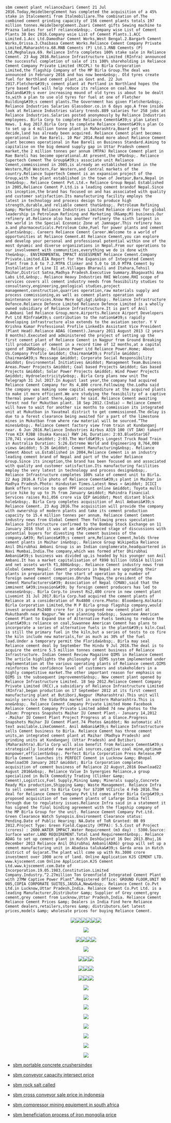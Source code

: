 
```
sbm cement plant relianceZuari Cement 21 Jul 2016.Today,HeidelbergCement has completed the acquisition of a 45% stake in Italcementi from Italmobiliare.The combination of.The combined cement grinding capacity of 156 cement plants totals 197 million tonnes.HeidelbergCement.Zuari Cement gifts Sewing machine to Prazna ladies for self reliance&nbsp;. Company wise List of Cement Plants 30 Dec 2016.Company wsie List of Cement Plants.1.ACC Limited.1.Acc Ltd.Damodhar Cement Works,West Bengal.2.Bargarh Cement Works,Orissa.3.Chaibasa Cement Works.Reliance Cement Company Private Limited,Maharashtra.68.RNB Cements (P) Ltd.1.RNB Cements (P) Ltd,Meghalaya.69. Reliance Infra completes 100% stake sale in Reliance Cement. 23 Aug 2016.Reliance Infrastructure Limited (RInfra) announced the successful completion of sale of its 100% shareholding in Reliance Cement Company Private Limited (RCCPL) to Birla Corporation Limited,the flagship Company of the MP Birla Group.The deal was announced in February 2016 and has now been&nbsp;. Old tyres create fuel for Northland cement plant,as Govt and. 22 Jun 2017.Fletcher&#39;s cement plant at Portland in Northland hopes the tyre based fuel will help reduce its reliance on coal.New Zealand&#39;s ever increasing mound of old tyres is about to be dealt to,with a plan to use old tyres for fuel at one of Fletcher Building&#39;s cement plants.The Government has given Fletcher&nbsp;. Reliance Industries Salaries Glassdoor.co.in 6 days ago.A free inside look at Reliance Industries salary trends.889 salaries for 258 jobs at Reliance Industries.Salaries posted anonymously by Reliance Industries employees. Birla Corp to complete Reliance Cement&#39;s plan Latest News. 1 Aug 2017.Birla Corp to complete Reliance Cement&#39;s plan Co to set up a 4 million tonne plant in Maharashtra,Board yet to decide,land has already been acquired. Reliance Cement plant becomes operational in Rae Bareli. 10 Mar 2014.Read more about Reliance Cement plant becomes operational in Rae Bareli on Business Standard.Aiming to capitalise on the big demand supply gap in Uttar Pradesh cement market,the 2 million tonnes per annum (MTPA) Reliance Cement plant in Rae Bareli has become operational.At present,the UP&nbsp;. Reliance Supertech Cement The Group&#39;s associate unit Reliance Cement,commissioned in 2005,is already an established brand in the Western,Mid Western,Far Western,and Central markets of the country.Reliance Supertech Cement is an expansion project of the Group,with the plant established in the town of Jeetpur,Bara,Nepal in the&nbsp;. Reliance Cement Pvt.Ltd.« Reliance Group Nepal Established in 2005,Reliance Cement P.Ltd.is a leading cement brandof Nepal.Since its inception,the brand has focused on and has associated with quality and customer satisfaction.Its manufacturing facility employs the latest in technology and process design to produce high strength,durable,and reliable cement that&nbsp;. Petroleum Refining &amp; Marketing Reliance Industries Limited Reliance drives for global leadership in Petroleum Refining and Marketing (R&amp;M) business.Our refinery at.Reliance also has another refinery the sixth largest in the world in the Special Economic Zone at Jamnagar.This refinery has a.and pharmaceuticals.Petroleum Coke,Fuel for power plants and cement plants&nbsp;. Careers Reliance Cement Career.Welcome to a world of opportunities at Reliance Cement.At Reliance Cement,you can explore and develop your personal and professional potential within one of the most dynamic and diverse organizations in Nepal.From our operations to our involvement with communities,everything we do is done with the&nbsp;. ENVIRONMENTAL IMPACT ASSESSMENT Reliance Cement.Company Private.Limited.EIA Report for the Expansion of Integrated Cement Plant from 3.6 to 7.2.MTPA Clinker and 5.0 to 10.0 MTPA Cement by Installation of Line II at.Villages Bharauli and Itahara,Tehsil Maihar,District Satna,Madhya Pradesh.Executive Summary.Bhagavathi Ana Labs Ltd,&nbsp;. Reliance Heavy Industries RHI Welcome.RHI scope of services covers all cement industry needs from feasibility studies to consultancy,engineering,geological studies,project management,construction,quarries operation,raw materials supply and process commissioning,as well as cement plants operation and maintenance services.Know More &gt;&gt;&nbsp;. Reliance Infrastructure Defence.Reliance Defence Limited Reliance Defence Limited is a wholly owned subsidiary of Reliance Infrastructure.It is part of Anil D.Ambani led Reliance Group.more.Airports.Reliance Airport Developers Pvt Ltd RInfra&#39;s contribution to the nation&#39;s rapidly developing infrastructure also extends to the aviation sector. Y V Krishna Kumar Professional Profile LinkedIn Assistant Vice President (Plant Head).Reliance ADAG (Cement).January 2011 August 2013 (2 years 8 months).Executed and administered the project of setting up the first cement plant of Reliance Cement in Nagpur from Ground Breaking till production of cement in a record time of 12 months,at a capital spend of INR&nbsp;. Reliance Power Ltd Reliance Power.Home; About Us.Company Profile &middot; Chairman&#39;s Profile &middot; Chairman&#39;s Messsage &middot; Corporate Social Responsibility &middot; Environmental Initiatives &middot; Management Team.Business Areas.Power Projects &middot; Coal based Projects &middot; Gas based Projects &middot; Solar Power Projects &middot; Wind Power Projects &middot; Hydroelectricity&nbsp;. Birla Corp plans new unit The Telegraph 31 Jul 2017.In August last year,the company had acquired Reliance Cement Company for Rs 4,800 crore.Following the.Lodha said the company was making some capital expenditure at the acquired plants to make it more efficient.We are studying the feasibility of a captive thermal power plant there,&quot; he said. Reliance Cement awaiting forest nod for Mukutban plant. 18 Sep 2012.(India) — Reliance Cement will have to wait for another six months to commission its integrated unit at Mukutban in Yavatmal district to get commissioned.The delay is due to a forest clearance being awaited for a part of the limestone mines in Mukutban from where raw material will be sourced.“The mines&nbsp;. Reliance Cement factory view from train at Kundanganj near. 6 Jun 2016.Reliance Industries Airbus A319 100 (VT IAH) takeoff from KIX RJBB (Osaka Kansai) RWY 24L Duration: 2:03.BlueStar167 170,741 views &middot; 2:03.The World&#39;s Longest Truck Road Train in Australia Duration: 5:26.Extreme World and Engineering 8,764,008 views &middot; 5:26 &middot; Cement Manufacturing&nbsp;. Reliance Cement About us.Established in 2004,Reliance Cement is an industry leading cement brand of Nepal and part of the wider Reliance Group.Since its inception,the brand has been focused on and associated with quality and customer satisfaction.Its manufacturing facilities employ the very latest in technology and process design&nbsp;. Reliance Infrastructure completes 100% sale of cement unit to Birla. 22 Aug 2016.A file photo of Reliance Cement&#39;s plant in Maihar in Madhya Pradesh.Photo: Hindustan Times.Latest News » &middot; ICICI Bank offers service to open PPF account online &middot; Toyota mulls price hike by up to 3% from January &middot; Mahindra Financial Services raises Rs1,056 crore via QIP &middot; Most distant black hole&nbsp;. Birla Corp completes acquisition of Anil Ambani&#39;s Reliance Cement. 23 Aug 2016.The acquisition will provide the company with ownership of modern plants and take its cement production capacity to 15.4 million tonnes per annum. Reliance Cement Cement industry news from Global Cement Then following press speculation Reliance Infrastructure confirmed to the Bombay Stock Exchange on 11 January 2016 that it was at an &#39;advanced stage of discussions with potential buyers for divesting the cement business of the company.&#39; Reliance&#39;s cement arm,Reliance Cement,holds three cement plants in Maihar in&nbsp;. Reliance Group Wikipedia Reliance Anil Dhirubhai Ambani Group is an Indian conglomerate,headquartered in Navi Mumbai,India.The company,which was formed after Dhirubhai Ambani&#39;s business was divided up,is headed by his younger son Anil Ambani.It has a market capitalisation of ₹890 billion (US$14 billion) and net assets worth ₹1,800&nbsp;. Reliance Cement industry news from Global Cement Nepal: Cement producers in Nepal are upgrading their plants in preparation for the start of operation by a number of foreign owned cement companies.Dhruba Thapa,the president of the Cement Manufacturers&#39; Association of Nepal (CMAN),said that the imminent &#39;invasion&#39; by foreign cement producers has led to unease&nbsp;. Birla Corp.to invest Rs2,400 crore in new cement plant Livemint 31 Jul 2017.Birla Corp.had acquired the cement plants of Reliance at a consideration of Rs4800 crore.Photo: Bloomberg.Kolkata: Birla Corporation Limited,the M P Birla group flagship company,would invest around Rs2400 crore for its proposed new cement plant at Mukutbandh near Nagpur.“We are planning to&nbsp;. Suwannee American Cement Plant to Expand Use of Alternative Fuels ​Seeking to reduce the plant&#39;s reliance on coal,Suwannee American Cement has plans to incorporate a series of alternative fuels in the plant&#39;s kiln.Coal is still the primary fuel in the kiln,but a series of tests to co fire the kiln include new materials,for as much as 30% of the fuel load.Under a temporary permit the Florida&nbsp;. Birla may seal Reliance cement deal by September The Hindu 9 Jul 2016.The deal is to acquire the entire 5.5 million tonnes cement business of Reliance Infrastructure. Indian Cement Review Magazine QIMS in Reliance Cement The article highlights the philosophy of QIMS system implemented under implementation at the various operating plants of Reliance cement.QIMS reinforces the confidence level of customers and stakeholders in a highly competitive market.The other important reason for emphasis on QIMS is the subsequent improvement&nbsp;. New cement plant opened by Reliance Infrastructure Limited. 18 Sep 2012.Reliance Cement Company Private Limited (RCC),a subsidiary of Reliance Infrastructure Limited (RInfra),began production on 17 September 2012 at its first cement manufacturing plant at Butibori,Nagpur (Maharashtra).This unit will mainly service the Vidarbha market in eastern Maharashtra.This is one&nbsp;. Reliance Cement Company Private Limited Home Facebook Reliance Cement Company Private Limited added 74 new photos to the album: Progress Snapshots Maihar IU Cement Plant.· January 14,2012 ·.Maihar IU Cement Plant Project Progress at a Glance.Progress Snapshots Maihar IU Cement Plant.74 Photos &middot; No automatic alt text available.LikeComment. Anil Ambani&#39;s Reliance Infrastructure sells Cement business to Birla. Reliance Cement has three cement units,an integrated cement plant at Maihar (Madhya Pradesh) and grinding units at Kundanganj (Uttar Pradesh) and Butiburi (Maharashtra).Birla Corp will also benefit from Reliance Cement&#39;s strategically located raw material sources,captive coal mine,optimum manpower,efficient&nbsp;. Perfect Birla Corporation Press Release.MP Birla Cement launches its PERFECT Cement in Lucknow &amp; Bhopal Download30 January 2017 &middot; Birla Corporation completes acquisition of cement business of Reliance 22 August,2016 Download22 August 2016&nbsp;. Reliance Value In Synergies Reliance,a group specialized in Bulk Commodity Trading (Clinker &amp; Cement),Logistics,Fuel Supply,Mining &amp; Minerals supply,Concrete Ready Mix production,Shipping &amp; Waste Management. Reliance Infra to sell cement unit to Birla Corp for $710M VCCircle 4 Feb 2016.The deal for Reliance Cement Company Pvt Ltd comes after Birla Corp&#39;s proposed acquisition of two cement plants of Lafarge India fell through due to regulatory issues.Reliance Infra said in a statement it has signed the final binding agreement with the flagship company of the MP Birla Group for the unit. Reliance Cement Company Pvt.Ltd. Green Clearance Watch Synopsis.Environment Clearance status: Pending.Date of Public Hearing: NA.Date of ToR Granted: 08 09 2012.Project Type: Green Field.Capacity (MTPA): 5.5.Cost of Project (crores) : 2600.WATER IMPACT.Water Requirement (m3 day) : 5300.Source: Surface water.LAND REQUIREMENT.Total Land Requirement&nbsp;. Reliance ADAG to set up cement plant in Kutch DeshGujarat 16 Dec 2013.Bhuj,16 December 2013 Reliance Anil Dhirubhai Ambani(ADAG) group will set up a cement manufacturing unit in Abadasa taluka&#39;s Garda area in Kutch district of Gujarat.The plant will come up with Rs.3000 crore investment over 1000 acre of land. Online Application KJS CEMENT LTD. www.kjscement.com Online Application.KJS Cement Ltd.www.kjscement.com.Date of Incorporation.19.05.1983.Constitution.Limited Company.Industry.“2.27million Ton Greenfield Integrated Cement Plant with 27MW Captive Power Plant”.Registered Office: GROUND FLOOR,UNIT NO 005,COPIA CORPORATE SUITES,JASOLA,New&nbsp;. Reliance Cement Co.Pvt Ltd.in Lucknow,Uttar Pradesh,India. Reliance Cement Co.Pvt Ltd. is a leading Manufacturer,Distributor &amp; Supplier of Grey cement,grey cement,grey cement from Lucknow,Uttar Pradesh,India. Reliance Cement Reliance Cement Prices &amp; Dealers in India Find here Reliance Cement dealers,retailers,stores &amp; distributors.Get latest prices,models &amp; wholesale prices for buying Reliance Cement. 
```

<div align="center">
  
<a rel="nofollow" href="https://m.shibang-china.com?f=github&k=sbm+cement+plant+reliance"><img src="https://static.shibang-china.com/en/l.png"></a><img src="https://static.shibang-china.com/en/hw.png"><a rel="nofollow" href="https://m.shibang-china.com/product/?f=github&k=sbm+cement+plant+reliance"><img src="https://static.shibang-china.com/en/p.png"></a><a rel="nofollow" href="https://m.shibang-china.com/cases/?f=github&k=sbm+cement+plant+reliance"><img src="https://static.shibang-china.com/en/c.png"></a><a rel="nofollow" href="https://m.shibang-china.com/news/?f=github&k=sbm+cement+plant+reliance"><img src="https://static.shibang-china.com/en/n.png"></a><a rel="nofollow" href="https://m.shibang-china.com?f=github&k=sbm+cement+plant+reliance"><img src="https://static.shibang-china.com/en/m.png"></a>

<a rel="nofollow" href="https://m.shibang-china.com/product/?f=github&k=sbm+cement+plant+reliance"><img src="https://static.shibang-china.com/en/b.jpg"></a>
  
<a rel="nofollow" href="https://m.shibang-china.com/solution-aggregate.html?f=github&k=sbm+cement+plant+reliance"><img src="https://static.shibang-china.com/en/a.jpg"></a><a rel="nofollow" href="https://m.shibang-china.com/solution-mine.html?f=github&k=sbm+cement+plant+reliance"><img src="https://static.shibang-china.com/en/m.jpg"></a><a rel="nofollow" href="https://m.shibang-china.com/solution-mill.html?f=github&k=sbm+cement+plant+reliance"><img src="https://static.shibang-china.com/en/g.jpg"></a><a rel="nofollow" href="https://m.shibang-china.com/solution-epc.html?f=github&k=sbm+cement+plant+reliance"><img src="https://static.shibang-china.com/en/e.jpg"></a>

<a rel="nofollow" href="https://m.shibang-china.com/product/?f=github&k=sbm+cement+plant+reliance"><img src="https://static.shibang-china.com/en/a-p.png"></a>

<a rel="nofollow" href="https://m.shibang-china.com/product/crusher/c6x.html?f=github&k=sbm+cement+plant+reliance"><img src="https://static.shibang-china.com/en/j.jpg"></a><a rel="nofollow" href="https://m.shibang-china.com/product/crusher/ci5x.html?f=github&k=sbm+cement+plant+reliance"><img src="https://static.shibang-china.com/en/i.jpg"></a><a rel="nofollow" href="https://m.shibang-china.com/product/crusher/hst.html?f=github&k=sbm+cement+plant+reliance"><img src="https://static.shibang-china.com/en/c.jpg"></a>

<a rel="nofollow" href="https://m.shibang-china.com/product/mill/mtw.html?f=github&k=sbm+cement+plant+reliance"><img src="https://static.shibang-china.com/en/mtw.jpg"></a><a rel="nofollow" href="https://m.shibang-china.com/product/mill/scm.html?f=github&k=sbm+cement+plant+reliance"><img src="https://static.shibang-china.com/en/scm.jpg"></a><a rel="nofollow" href="https://m.shibang-china.com/product/mill/lm.html?f=github&k=sbm+cement+plant+reliance"><img src="https://static.shibang-china.com/en/lm.jpg"></a>

<a rel="nofollow" href="https://m.shibang-china.com/product/sand/vsi6x.html?f=github&k=sbm+cement+plant+reliance"><img src="https://static.shibang-china.com/en/6x.jpg"></a><a rel="nofollow" href="https://m.shibang-china.com/product/sand/vu.html?f=github&k=sbm+cement+plant+reliance"><img src="https://static.shibang-china.com/en/vu.jpg"></a><a rel="nofollow" href="https://m.shibang-china.com/product/mobile/klun.html?f=github&k=sbm+cement+plant+reliance"><img src="https://static.shibang-china.com/en/k.jpg"></a>

<a rel="nofollow" href="https://m.shibang-china.com/cases/?f=github&k=sbm+cement+plant+reliance"><img src="https://static.shibang-china.com/en/case.png"></a>

<a rel="nofollow" href="https://m.shibang-china.com/cases/aggregate/202.html?f=github&k=sbm+cement+plant+reliance"><img src="https://static.shibang-china.com/en/c-1.jpg"></a>

<a rel="nofollow" href="https://m.shibang-china.com/cases/aggregate/203.html?f=github&k=sbm+cement+plant+reliance"><img src="https://static.shibang-china.com/en/c-2.jpg"></a>

<a rel="nofollow" href="https://m.shibang-china.com/cases/mill/123.html?f=github&k=sbm+cement+plant+reliance"><img src="https://static.shibang-china.com/en/c-3.jpg"></a>

<a rel="nofollow" href="https://m.shibang-china.com/contact_us.html?f=github&k=sbm+cement+plant+reliance"><img src="https://static.shibang-china.com/en/contact.png"></a>

<a rel="nofollow" href="https://swt.shibang-china.com/?f=github&k=sbm+cement+plant+reliance"><img src="https://static.shibang-china.com/en/chat.png"></a>

<a rel="nofollow" href="https://whatsapp.shibangsoft.com/WhatsApp.php?f=github&k=sbm+cement+plant+reliance"><img src="https://static.shibang-china.com/en/whatsapp.png"></a>

<a rel="nofollow" href="https://m.shibang-china.com/?f=github&k=sbm+cement+plant+reliance"><img src="https://static.shibang-china.com/en/website.png"></a>

</div>


* [sbm portable concrete crushersindex](sbm%20portable%20concrete%20crushersindex.md)

* [sbm conveyor capacity intersect price](sbm%20conveyor%20capacity%20intersect%20price.md)

* [sbm rock salt called](sbm%20rock%20salt%20called.md)

* [sbm cross conveyor sale price in indonesia](sbm%20cross%20conveyor%20sale%20price%20in%20indonesia.md)

* [sbm compressor mining equipment in south africa](sbm%20compressor%20mining%20equipment%20in%20south%20africa.md)

* [sbm beneficiation process of iron mongolia price](sbm%20beneficiation%20process%20of%20iron%20mongolia%20price.md)